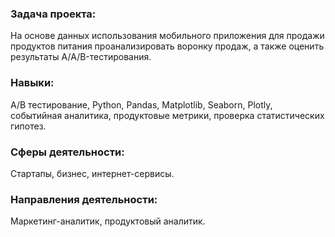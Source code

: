### Задача проекта:
На основе данных использования мобильного приложения для продажи продуктов питания проанализировать воронку продаж, а также оценить результаты A/A/B-тестирования.

### Навыки:
A/B тестирование, Python, Pandas, Matplotlib, Seaborn, Plotly, событийная аналитика, продуктовые метрики, проверка статистических гипотез.

### Сферы деятельности:
Стартапы, бизнес, интернет-сервисы.

### Направления деятельности:
Маркетинг-аналитик, продуктовый аналитик.

